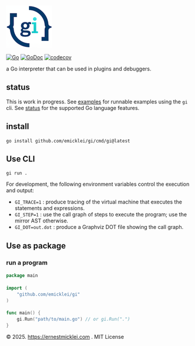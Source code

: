 ![gi logo](docs/gi-logo.png)

[![Go](https://github.com/emicklei/gi/actions/workflows/go.yml/badge.svg)](https://github.com/emicklei/gi/actions/workflows/go.yml)
[![GoDoc](https://pkg.go.dev/badge/github.com/emicklei/gi)](https://pkg.go.dev/github.com/emicklei/gi)
[![codecov](https://codecov.io/gh/emicklei/gi/branch/main/graph/badge.svg)](https://codecov.io/gh/emicklei/gi)

a Go interpreter that can be used in plugins and debuggers.

## status

This is work in progress.
See [examples](./examples) for runnable examples using the `gi` cli.
See [status](STATUS.md) for the supported Go language features.

## install

    go install github.com/emicklei/gi/cmd/gi@latest

## Use CLI

    gi run .

For development, the following environment variables control the execution and output:

- `GI_TRACE=1` : produce tracing of the virtual machine that executes the statements and expressions.
- `GI_STEP=1` : use the call graph of steps to execute the program; use the mirror AST otherwise.
- `GI_DOT=out.dot` : produce a Graphviz DOT file showing the call graph.

## Use as package

### run a program

```go
package main

import (
    "github.com/emicklei/gi"
)

func main() {
    gi.Run("path/to/main.go") // or gi.Run(".")       
}
```

&copy; 2025. https://ernestmicklei.com . MIT License